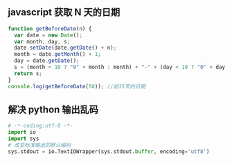 ## javascript 获取 N 天的日期

```javascript
function getBeforeDate(n) {
  var date = new Date();
  var month, day, s;
  date.setDate(date.getDate() + n);
  month = date.getMonth() + 1;
  day = date.getDate();
  s = (month < 10 ? "0" + month : month) + "-" + (day < 10 ? "0" + day : day);
  return s;
}
console.log(getBeforeDate(50)); //前15天的日期
```

## 解决 python 输出乱码

```python
# -*-coding:utf-8 -*-
import io
import sys
# 改变标准输出的默认编码
sys.stdout = io.TextIOWrapper(sys.stdout.buffer, encoding='utf8')
```